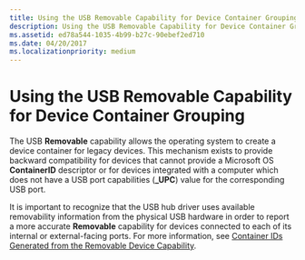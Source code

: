 ```yaml
---
title: Using the USB Removable Capability for Device Container Grouping
description: Using the USB Removable Capability for Device Container Grouping
ms.assetid: ed78a544-1035-4b99-b27c-90ebef2ed710
ms.date: 04/20/2017
ms.localizationpriority: medium
---
```


# Using the USB Removable Capability for Device Container Grouping


The USB **Removable** capability allows the operating system to create a device container for legacy devices. This mechanism exists to provide backward compatibility for devices that cannot provide a Microsoft OS **ContainerID** descriptor or for devices integrated with a computer which does not have a USB port capabilities (**_UPC**) value for the corresponding USB port.

It is important to recognize that the USB hub driver uses available removability information from the physical USB hardware in order to report a more accurate **Removable** capability for devices connected to each of its internal or external-facing ports. For more information, see [Container IDs Generated from the Removable Device Capability](container-ids-generated-from-the-removable-device-capability.md).

 

 





